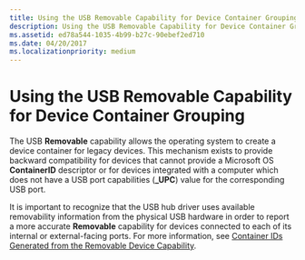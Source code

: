 ```yaml
---
title: Using the USB Removable Capability for Device Container Grouping
description: Using the USB Removable Capability for Device Container Grouping
ms.assetid: ed78a544-1035-4b99-b27c-90ebef2ed710
ms.date: 04/20/2017
ms.localizationpriority: medium
---
```


# Using the USB Removable Capability for Device Container Grouping


The USB **Removable** capability allows the operating system to create a device container for legacy devices. This mechanism exists to provide backward compatibility for devices that cannot provide a Microsoft OS **ContainerID** descriptor or for devices integrated with a computer which does not have a USB port capabilities (**_UPC**) value for the corresponding USB port.

It is important to recognize that the USB hub driver uses available removability information from the physical USB hardware in order to report a more accurate **Removable** capability for devices connected to each of its internal or external-facing ports. For more information, see [Container IDs Generated from the Removable Device Capability](container-ids-generated-from-the-removable-device-capability.md).

 

 





